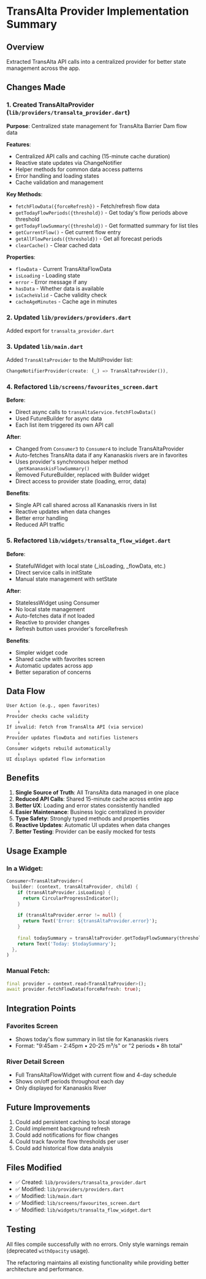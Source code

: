 # TransAlta Provider Implementation Summary

## Overview
Extracted TransAlta API calls into a centralized provider for better state management across the app.

## Changes Made

### 1. Created TransAltaProvider (`lib/providers/transalta_provider.dart`)
**Purpose**: Centralized state management for TransAlta Barrier Dam flow data

**Features**:
- Centralized API calls and caching (15-minute cache duration)
- Reactive state updates via ChangeNotifier
- Helper methods for common data access patterns
- Error handling and loading states
- Cache validation and management

**Key Methods**:
- `fetchFlowData({forceRefresh})` - Fetch/refresh flow data
- `getTodayFlowPeriods({threshold})` - Get today's flow periods above threshold
- `getTodayFlowSummary({threshold})` - Get formatted summary for list tiles
- `getCurrentFlow()` - Get current flow entry
- `getAllFlowPeriods({threshold})` - Get all forecast periods
- `clearCache()` - Clear cached data

**Properties**:
- `flowData` - Current TransAltaFlowData
- `isLoading` - Loading state
- `error` - Error message if any
- `hasData` - Whether data is available
- `isCacheValid` - Cache validity check
- `cacheAgeMinutes` - Cache age in minutes

### 2. Updated `lib/providers/providers.dart`
Added export for `transalta_provider.dart`

### 3. Updated `lib/main.dart`
Added `TransAltaProvider` to the MultiProvider list:
```dart
ChangeNotifierProvider(create: (_) => TransAltaProvider()),
```

### 4. Refactored `lib/screens/favourites_screen.dart`

**Before**:
- Direct async calls to `transAltaService.fetchFlowData()`
- Used FutureBuilder for async data
- Each list item triggered its own API call

**After**:
- Changed from `Consumer3` to `Consumer4` to include TransAltaProvider
- Auto-fetches TransAlta data if any Kananaskis rivers are in favorites
- Uses provider's synchronous helper method `_getKananaskisFlowSummary()`
- Removed FutureBuilder, replaced with Builder widget
- Direct access to provider state (loading, error, data)

**Benefits**:
- Single API call shared across all Kananaskis rivers in list
- Reactive updates when data changes
- Better error handling
- Reduced API traffic

### 5. Refactored `lib/widgets/transalta_flow_widget.dart`

**Before**:
- StatefulWidget with local state (_isLoading, _flowData, etc.)
- Direct service calls in initState
- Manual state management with setState

**After**:
- StatelessWidget using Consumer<TransAltaProvider>
- No local state management
- Auto-fetches data if not loaded
- Reactive to provider changes
- Refresh button uses provider's forceRefresh

**Benefits**:
- Simpler widget code
- Shared cache with favorites screen
- Automatic updates across app
- Better separation of concerns

## Data Flow

```
User Action (e.g., open favorites)
    ↓
Provider checks cache validity
    ↓
If invalid: Fetch from TransAlta API (via service)
    ↓
Provider updates flowData and notifies listeners
    ↓
Consumer widgets rebuild automatically
    ↓
UI displays updated flow information
```

## Benefits

1. **Single Source of Truth**: All TransAlta data managed in one place
2. **Reduced API Calls**: Shared 15-minute cache across entire app
3. **Better UX**: Loading and error states consistently handled
4. **Easier Maintenance**: Business logic centralized in provider
5. **Type Safety**: Strongly typed methods and properties
6. **Reactive Updates**: Automatic UI updates when data changes
7. **Better Testing**: Provider can be easily mocked for tests

## Usage Example

### In a Widget:
```dart
Consumer<TransAltaProvider>(
  builder: (context, transAltaProvider, child) {
    if (transAltaProvider.isLoading) {
      return CircularProgressIndicator();
    }
    
    if (transAltaProvider.error != null) {
      return Text('Error: ${transAltaProvider.error}');
    }
    
    final todaySummary = transAltaProvider.getTodayFlowSummary(threshold: 20.0);
    return Text('Today: $todaySummary');
  },
)
```

### Manual Fetch:
```dart
final provider = context.read<TransAltaProvider>();
await provider.fetchFlowData(forceRefresh: true);
```

## Integration Points

### Favorites Screen
- Shows today's flow summary in list tile for Kananaskis rivers
- Format: "9:45am - 2:45pm • 20-25 m³/s" or "2 periods • 8h total"

### River Detail Screen
- Full TransAltaFlowWidget with current flow and 4-day schedule
- Shows on/off periods throughout each day
- Only displayed for Kananaskis River

## Future Improvements

1. Could add persistent caching to local storage
2. Could implement background refresh
3. Could add notifications for flow changes
4. Could track favorite flow thresholds per user
5. Could add historical flow data analysis

## Files Modified

- ✅ Created: `lib/providers/transalta_provider.dart`
- ✅ Modified: `lib/providers/providers.dart`
- ✅ Modified: `lib/main.dart`
- ✅ Modified: `lib/screens/favourites_screen.dart`
- ✅ Modified: `lib/widgets/transalta_flow_widget.dart`

## Testing

All files compile successfully with no errors.
Only style warnings remain (deprecated `withOpacity` usage).

The refactoring maintains all existing functionality while providing better architecture and performance.

